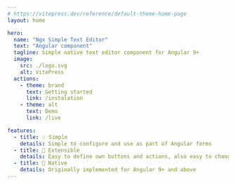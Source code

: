 ```yaml
---
# https://vitepress.dev/reference/default-theme-home-page
layout: home

hero:
  name: "Ngx Simple Text Editor"
  text: "Angular component"
  tagline: Simple native text editor component for Angular 9+
  image:
    src: ./logo.svg
    alt: VitePress
  actions:
    - theme: brand
      text: Getting started
      link: /instalation
    - theme: alt
      text: Demo
      link: /live

features:
  - title: 💡 Simple
    details: Simple to configure and use as part of Angular forms
  - title: 🧩 Extensible
    details: Easy to define own buttons and actions, also easy to change style
  - title: 💎 Native
    details: Originally implemented for Angular 9+ and above
---
```


